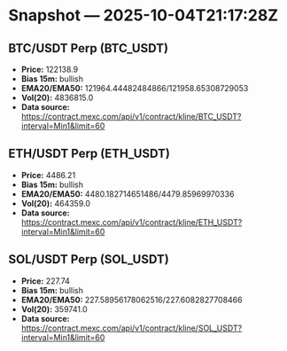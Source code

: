 # Snapshot — 2025-10-04T21:17:28Z

## BTC/USDT Perp (BTC_USDT)
- **Price:** 122138.9
- **Bias 15m:** bullish
- **EMA20/EMA50:** 121964.44482484866/121958.65308729053
- **Vol(20):** 4836815.0
- **Data source:** https://contract.mexc.com/api/v1/contract/kline/BTC_USDT?interval=Min1&limit=60

## ETH/USDT Perp (ETH_USDT)
- **Price:** 4486.21
- **Bias 15m:** bullish
- **EMA20/EMA50:** 4480.182714651486/4479.85969970336
- **Vol(20):** 464359.0
- **Data source:** https://contract.mexc.com/api/v1/contract/kline/ETH_USDT?interval=Min1&limit=60

## SOL/USDT Perp (SOL_USDT)
- **Price:** 227.74
- **Bias 15m:** bullish
- **EMA20/EMA50:** 227.58956178062516/227.6082827708466
- **Vol(20):** 359741.0
- **Data source:** https://contract.mexc.com/api/v1/contract/kline/SOL_USDT?interval=Min1&limit=60
